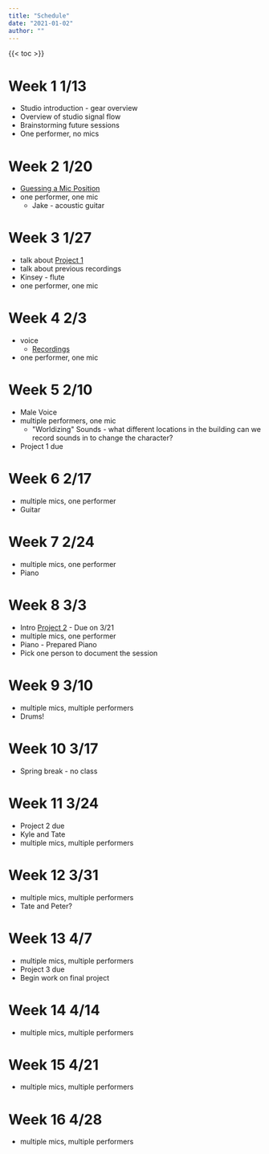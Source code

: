 ```yaml
---
title: "Schedule"
date: "2021-01-02"
author: ""
---
```


{{< toc >}}

# Week 1 1/13

- Studio introduction - gear overview
- Overview of studio signal flow
- Brainstorming future sessions
- One performer, no mics

# Week 2 1/20

- [Guessing a Mic Position](../posts/week-2)
- one performer, one mic
  - Jake - acoustic guitar

# Week 3 1/27

- talk about [Project 1](../projects/#project-1)
- talk about previous recordings
- Kinsey - flute
- one performer, one mic

# Week 4 2/3

- voice
  - [Recordings](https://dakotastateuniversity-my.sharepoint.com/:f:/g/personal/tate_carson_dsu_edu/EpR8FoqOH9hFq3r1CkEnugkBNcLYun5X-awTdjuIuhO3gw?e=yUdF8G)
- one performer, one mic

# Week 5 2/10

- Male Voice
- multiple performers, one mic
  - "Worldizing" Sounds - what different locations in the building can we record sounds in to change the character?
- Project 1 due

# Week 6 2/17

- multiple mics, one performer
- Guitar

# Week 7 2/24

- multiple mics, one performer
- Piano

# Week 8 3/3

- Intro [Project 2](../projects/#project-2) - Due on 3/21
- multiple mics, one performer
- Piano - Prepared Piano
- Pick one person to document the session

# Week 9 3/10

- multiple mics, multiple performers
- Drums!

# Week 10 3/17

- Spring break - no class

# Week 11 3/24

- Project 2 due
- Kyle and Tate
- multiple mics, multiple performers

# Week 12 3/31

- multiple mics, multiple performers
- Tate and Peter?

# Week 13 4/7

- multiple mics, multiple performers
- Project 3 due
- Begin work on final project

# Week 14 4/14

- multiple mics, multiple performers

# Week 15 4/21

- multiple mics, multiple performers

# Week 16 4/28

- multiple mics, multiple performers

